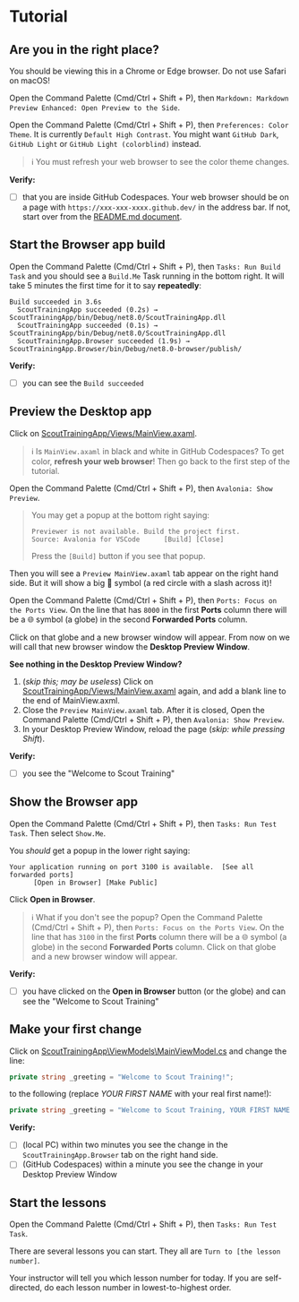 # Tutorial

## Are you in the right place?

You should be viewing this in a Chrome or Edge browser. Do not use Safari on macOS!

Open the Command Palette (Cmd/Ctrl + Shift + P), then `Markdown: Markdown Preview Enhanced: Open Preview to the Side`.

Open the Command Palette (Cmd/Ctrl + Shift + P), then `Preferences: Color Theme`. It is currently `Default High Contrast`. You might want `GitHub Dark`, `GitHub Light` or `GitHub Light (colorblind)` instead.

> ℹ️ You must refresh your web browser to see the color theme changes.

**Verify:**

- [ ] that you are inside GitHub Codespaces. Your web browser should be on a page with `https://xxx-xxx-xxxx.github.dev/` in the address bar. If not, start over from the [README.md document](../README.md).

## Start the Browser app build

Open the Command Palette (Cmd/Ctrl + Shift + P), then `Tasks: Run Build Task` and you should see a `Build.Me` Task running in the bottom right. It will take 5 minutes the first time for it to say **repeatedly**:

```text
Build succeeded in 3.6s
  ScoutTrainingApp succeeded (0.2s) → ScoutTrainingApp/bin/Debug/net8.0/ScoutTrainingApp.dll
  ScoutTrainingApp succeeded (0.1s) → ScoutTrainingApp/bin/Debug/net8.0/ScoutTrainingApp.dll
  ScoutTrainingApp.Browser succeeded (1.9s) → ScoutTrainingApp.Browser/bin/Debug/net8.0-browser/publish/
```

**Verify:**

- [ ] you can see the `Build succeeded`

## Preview the Desktop app

Click on [ScoutTrainingApp/Views/MainView.axaml](../ScoutTrainingApp/Views/MainView.axaml).

> ℹ️ Is `MainView.axaml` in black and white in GitHub Codespaces? To get color, **refresh your web browser**! Then go back to the first step of the tutorial.

Open the Command Palette (Cmd/Ctrl + Shift + P), then `Avalonia: Show Preview`.

> You may get a popup at the bottom right saying:
>
> ```text
> Previewer is not available. Build the project first.
> Source: Avalonia for VSCode      [Build] [Close]
> ```
>
> Press the `[Build]` button if you see that popup.

Then you will see a `Preview MainView.axaml` tab
appear on the right hand side. But it will show a big 🚫 symbol (a red
circle with a slash across it)!

Open the Command Palette (Cmd/Ctrl + Shift + P), then `Ports: Focus on the Ports View`.
On the line that has `8000` in the first **Ports** column there will be a 🌐 symbol
(a globe) in the second **Forwarded Ports** column.

Click on that globe and a new browser window will appear. From now on we will call that new browser window the **Desktop Preview Window**.

**See nothing in the Desktop Preview Window?**

1. (*skip this; may be useless*) Click on [ScoutTrainingApp/Views/MainView.axaml](../ScoutTrainingApp/Views/MainView.axaml) again,
and add a blank line to the end of MainView.axml.
2. Close the `Preview MainView.axaml` tab. After it is closed, Open the Command Palette (Cmd/Ctrl + Shift + P), then `Avalonia: Show Preview`.
3. In your Desktop Preview Window, reload the page (*skip: while pressing Shift*).

**Verify:**

- [ ] you see the "Welcome to Scout Training"

## Show the Browser app

Open the Command Palette (Cmd/Ctrl + Shift + P), then `Tasks: Run Test Task`. Then select `Show.Me`.

You *should* get a popup in the lower right saying:

```text
Your application running on port 3100 is available.  [See all forwarded ports]
      [Open in Browser] [Make Public]
```

Click **Open in Browser**.

> ℹ️ What if you don't see the popup? Open the Command Palette (Cmd/Ctrl + Shift + P), then `Ports: Focus on the Ports View`. On the line that has `3100` in the first **Ports** column there will be a 🌐 symbol
(a globe) in the second **Forwarded Ports** column. Click on that globe and a new browser window will appear.

**Verify:**

- [ ] you have clicked on the **Open in Browser** button (or the globe) and can see the "Welcome to Scout Training"

## Make your first change

Click on [ScoutTrainingApp\ViewModels\MainViewModel.cs](../ScoutTrainingApp/ViewModels/MainViewModel.cs) and change the line:

```csharp
private string _greeting = "Welcome to Scout Training!";
```

to the following (replace *YOUR FIRST NAME* with your real first name!):

```csharp
private string _greeting = "Welcome to Scout Training, YOUR FIRST NAME!";
```

**Verify:**

- [ ] (local PC) within two minutes you see the change in the `ScoutTrainingApp.Browser` tab on the right hand side.
- [ ] (GitHub Codespaces) within a minute you see the change in your Desktop Preview Window

## Start the lessons

Open the Command Palette (Cmd/Ctrl + Shift + P), then `Tasks: Run Test Task`.

There are several lessons you can start. They all are `Turn to [the lesson number]`.

Your instructor will tell you which lesson number for today. If you are self-directed, do each lesson number in lowest-to-highest order.
